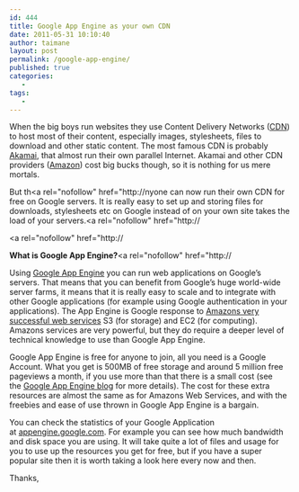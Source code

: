 ```yaml
---
id: 444
title: Google App Engine as your own CDN
date: 2011-05-31 10:10:40
author: taimane
layout: post
permalink: /google-app-engine/
published: true
categories:
   -
tags:
   -
---
```

When the big boys run websites they use Content Delivery Networks (<a title="CDN" href="http://en.wikipedia.org/wiki/CDN">CDN</a>) to host most of their content, especially images, stylesheets, files to download and other static content. The most famous CDN is probably <a title="Akamai" href="http://www.akamai.com/">Akamai</a>, that almost run their own parallel Internet. Akamai and other CDN providers (<a title="Amazon" href="http://www.amazon.com/"></a><a title="Amazon" href="http://aws.amazon.com/">Amazon</a><a rel="nofollow" href="http://aws.amazon.com/"></a>) cost big bucks though, so it is nothing for us mere mortals.

<div>



But th<a rel="nofollow" href="http://nyone can now run their own CDN for free on Google servers. It is really easy to set up and storing files for downloads, stylesheets etc on Google instead of on your own site takes the load of your servers.<a rel="nofollow" href="http://

<a rel="nofollow" href="http://

<strong>What is Google App Engine?</strong><a rel="nofollow" href="http://

Using <a rel="nofollow" href="http://code.google.com/appengine">Google App Engine</a> you can run web applications on Google’s servers. That means that you can benefit from Google’s huge world-wide server farms, it means that it is really easy to scale and to integrate with other Google applications (for example using Google authentication in your applications). The App Engine is Google response to <a rel="nofollow" href="http://aws.amazon.com/">Amazons very successful web services</a> S3 (for storage) and EC2 (for computing). Amazons services are very powerful, but they do require a deeper level of technical knowledge to use than Google App Engine.



Google App Engine is free for anyone to join, all you need is a Google Account. What you get is 500MB of free storage and around 5 million free pageviews a month, if you use more than that there is a small cost (see the <a rel="nofollow" href="http://googleappengine.blogspot.com/2008/05/announcing-open-signups-expected.html">Google App Engine blog</a> for more details). The cost for these extra resources are almost the same as for Amazons Web Services, and with the freebies and ease of use thrown in Google App Engine is a bargain.



You can check the statistics of your Google Application at <a rel="nofollow" href="http://appengine.google.com/">appengine.google.com</a>. For example you can see how much bandwidth and disk space you are using. It will take quite a lot of files and usage for you to use up the resources you get for free, but if you have a super popular site then it is worth taking a look here every now and then.



Thanks,



</div>  


